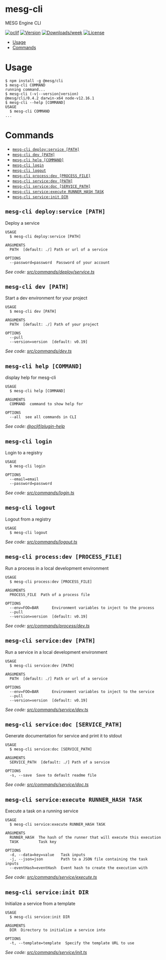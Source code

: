 mesg-cli
=========

MESG Engine CLI

[![oclif](https://img.shields.io/badge/cli-oclif-brightgreen.svg)](https://oclif.io)
[![Version](https://img.shields.io/npm/v/mesg-cli.svg)](https://npmjs.org/package/mesg-cli)
[![Downloads/week](https://img.shields.io/npm/dw/mesg-cli.svg)](https://npmjs.org/package/mesg-cli)
[![License](https://img.shields.io/npm/l/mesg-cli.svg)](https://github.com/mesg-foundation/cli/blob/master/package.json)

<!-- toc -->
* [Usage](#usage)
* [Commands](#commands)
<!-- tocstop -->
# Usage
<!-- usage -->
```sh-session
$ npm install -g @mesg/cli
$ mesg-cli COMMAND
running command...
$ mesg-cli (-v|--version|version)
@mesg/cli/0.4.2 darwin-x64 node-v12.16.1
$ mesg-cli --help [COMMAND]
USAGE
  $ mesg-cli COMMAND
...
```
<!-- usagestop -->
# Commands
<!-- commands -->
* [`mesg-cli deploy:service [PATH]`](#mesg-cli-deployservice-path)
* [`mesg-cli dev [PATH]`](#mesg-cli-dev-path)
* [`mesg-cli help [COMMAND]`](#mesg-cli-help-command)
* [`mesg-cli login`](#mesg-cli-login)
* [`mesg-cli logout`](#mesg-cli-logout)
* [`mesg-cli process:dev [PROCESS_FILE]`](#mesg-cli-processdev-process_file)
* [`mesg-cli service:dev [PATH]`](#mesg-cli-servicedev-path)
* [`mesg-cli service:doc [SERVICE_PATH]`](#mesg-cli-servicedoc-service_path)
* [`mesg-cli service:execute RUNNER_HASH TASK`](#mesg-cli-serviceexecute-runner_hash-task)
* [`mesg-cli service:init DIR`](#mesg-cli-serviceinit-dir)

## `mesg-cli deploy:service [PATH]`

Deploy a service

```
USAGE
  $ mesg-cli deploy:service [PATH]

ARGUMENTS
  PATH  [default: ./] Path or url of a service

OPTIONS
  --password=password  Password of your account
```

_See code: [src/commands/deploy/service.ts](https://github.com/mesg-foundation/js-sdk/blob/v0.4.2/src/commands/deploy/service.ts)_

## `mesg-cli dev [PATH]`

Start a dev environment for your project

```
USAGE
  $ mesg-cli dev [PATH]

ARGUMENTS
  PATH  [default: ./] Path of your project

OPTIONS
  --pull
  --version=version  [default: v0.19]
```

_See code: [src/commands/dev.ts](https://github.com/mesg-foundation/js-sdk/blob/v0.4.2/src/commands/dev.ts)_

## `mesg-cli help [COMMAND]`

display help for mesg-cli

```
USAGE
  $ mesg-cli help [COMMAND]

ARGUMENTS
  COMMAND  command to show help for

OPTIONS
  --all  see all commands in CLI
```

_See code: [@oclif/plugin-help](https://github.com/oclif/plugin-help/blob/v2.2.1/src/commands/help.ts)_

## `mesg-cli login`

Login to a registry

```
USAGE
  $ mesg-cli login

OPTIONS
  --email=email
  --password=password
```

_See code: [src/commands/login.ts](https://github.com/mesg-foundation/js-sdk/blob/v0.4.2/src/commands/login.ts)_

## `mesg-cli logout`

Logout from a registry

```
USAGE
  $ mesg-cli logout
```

_See code: [src/commands/logout.ts](https://github.com/mesg-foundation/js-sdk/blob/v0.4.2/src/commands/logout.ts)_

## `mesg-cli process:dev [PROCESS_FILE]`

Run a process in a local development environment

```
USAGE
  $ mesg-cli process:dev [PROCESS_FILE]

ARGUMENTS
  PROCESS_FILE  Path of a process file

OPTIONS
  --env=FOO=BAR      Environment variables to inject to the process
  --pull
  --version=version  [default: v0.19]
```

_See code: [src/commands/process/dev.ts](https://github.com/mesg-foundation/js-sdk/blob/v0.4.2/src/commands/process/dev.ts)_

## `mesg-cli service:dev [PATH]`

Run a service in a local development environment

```
USAGE
  $ mesg-cli service:dev [PATH]

ARGUMENTS
  PATH  [default: ./] Path or url of a service

OPTIONS
  --env=FOO=BAR      Environment variables to inject to the service
  --pull
  --version=version  [default: v0.19]
```

_See code: [src/commands/service/dev.ts](https://github.com/mesg-foundation/js-sdk/blob/v0.4.2/src/commands/service/dev.ts)_

## `mesg-cli service:doc [SERVICE_PATH]`

Generate documentation for service and print it to stdout

```
USAGE
  $ mesg-cli service:doc [SERVICE_PATH]

ARGUMENTS
  SERVICE_PATH  [default: ./] Path of a service

OPTIONS
  -s, --save  Save to default readme file
```

_See code: [src/commands/service/doc.ts](https://github.com/mesg-foundation/js-sdk/blob/v0.4.2/src/commands/service/doc.ts)_

## `mesg-cli service:execute RUNNER_HASH TASK`

Execute a task on a running service

```
USAGE
  $ mesg-cli service:execute RUNNER_HASH TASK

ARGUMENTS
  RUNNER_HASH  The hash of the runner that will execute this execution
  TASK         Task key

OPTIONS
  -d, --data=key=value   Task inputs
  -j, --json=json        Path to a JSON file containing the task inputs
  --eventHash=eventHash  Event hash to create the execution with
```

_See code: [src/commands/service/execute.ts](https://github.com/mesg-foundation/js-sdk/blob/v0.4.2/src/commands/service/execute.ts)_

## `mesg-cli service:init DIR`

Initialize a service from a template

```
USAGE
  $ mesg-cli service:init DIR

ARGUMENTS
  DIR  Directory to initialize a service into

OPTIONS
  -t, --template=template  Specify the template URL to use
```

_See code: [src/commands/service/init.ts](https://github.com/mesg-foundation/js-sdk/blob/v0.4.2/src/commands/service/init.ts)_
<!-- commandsstop -->
